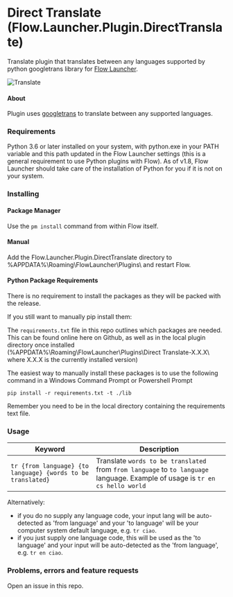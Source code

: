 # Direct Translate (Flow.Launcher.Plugin.DirectTranslate)

Translate plugin that translates between any languages supported by python googletrans library for [Flow Launcher](https://github.com/Flow-Launcher/Flow.Launcher).

![Translate](https://i.imgur.com/mVxnBk1.gif)

#### About


Plugin uses [googletrans](https://github.com/ssut/py-googletrans) to translate between any supported languages.


### Requirements

Python 3.6 or later installed on your system, with python.exe in your PATH variable and this path updated in the Flow Launcher settings (this is a general requirement to use Python plugins with Flow). As of v1.8, Flow Launcher should take care of the installation of Python for you if it is not on your system.


### Installing

#### Package Manager

Use the `pm install` command from within Flow itself.

#### Manual

Add the Flow.Launcher.Plugin.DirectTranslate directory to %APPDATA%\Roaming\FlowLauncher\Plugins\ and restart Flow.

#### Python Package Requirements

There is no requirement to install the packages as they will be packed with the release. 

If you still want to manually pip install them:

The `requirements.txt` file in this repo outlines which packages are needed. This can be found online here on Github, as well as in the local plugin directory once installed (%APPDATA%\Roaming\FlowLauncher\Plugins\Direct Translate-X.X.X\ where X.X.X is the currently installed version)

The easiest way to manually install these packages is to use the following command in a Windows Command Prompt or Powershell Prompt

`pip install -r requirements.txt -t ./lib`

Remember you need to be in the local directory containing the requirements text file.

### Usage

| Keyword                                                          | Description                                 |
| ---------------------------------------------------------------- | ------------------------------------------- |
| `tr {from language} {to language} {words to be translated}` | Translate `words to be translated` from `from language` to `to language` language. Example of usage is `tr en cs hello world` |

Alternatively:
- if you do no supply any language code, your input lang will be auto-detected as 'from language' and your 'to language' will be your computer system default language, e.g. `tr ciao`.
- if you just supply one language code, this will be used as the 'to language' and your input will be auto-detected as the 'from language', e.g. `tr en ciao`.

### Problems, errors and feature requests

Open an issue in this repo.